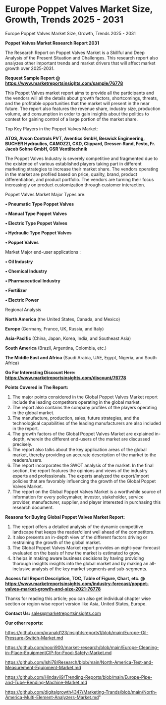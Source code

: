 # Europe Poppet Valves Market Size, Growth, Trends 2025 - 2031
Europe Poppet Valves Market Size, Growth, Trends 2025 - 2031

<strong>Poppet Valves Market Research Report 2031</strong>

The Research Report on Poppet Valves Market is a Skillful and Deep Analysis of the Present Situation and Challenges. This research report also analyzes other important trends and market drivers that will affect market growth over 2025-2031.

<strong>Request Sample Report @ <a href=https://www.marketreportsinsights.com/sample/76778>https://www.marketreportsinsights.com/sample/76778</a></strong>

This Poppet Valves market report aims to provide all the participants and the vendors will all the details about growth factors, shortcomings, threats, and the profitable opportunities that the market will present in the near future. The report also features the revenue share, industry size, production volume, and consumption in order to gain insights about the politics to contest for gaining control of a large portion of the market share.

Top Key Players in the Poppet Valves Market:

<strong>ATOS, Avcon Controls PVT, Aventics GmbH, Beswick Engineering, BUCHER Hydraulics, CAMOZZI, CKD, Clippard, Dresser-Rand, Festo, Fr. Jacob Sohne GmbH, GSR Ventiltechnik</strong>

The Poppet Valves Industry is severely competitive and fragmented due to the existence of various established players taking part in different marketing strategies to increase their market share. The vendors operating in the market are profiled based on price, quality, brand, product differentiation, and product portfolio. The vendors are turning their focus increasingly on product customization through customer interaction.

Poppet Valves Market Major Types are:

<strong>• Pneumatic Type Poppet Valves

• Manual Type Poppet Valves

• Electric Type Poppet Valves

• Hydraulic Type Poppet Valves

• Poppet Valves</strong>

Market Major end-user applications :

<strong>• Oil Industry

• Chemical Industry

• Pharmaceutical Industry

• Fertilizer

• Electric Power</strong>

Regional Analysis

</u><strong><b>North America</b></strong> (the United States, Canada, and Mexico)

<strong><b>Europe </b></strong>(Germany, France, UK, Russia, and Italy)

<strong><b>Asia-Pacific</b></strong> (China, Japan, Korea, India, and Southeast Asia)

<strong><b>South America</b></strong> (Brazil, Argentina, Colombia, etc.)

<strong><b>The Middle East and Africa</b></strong> (Saudi Arabia, UAE, Egypt, Nigeria, and South Africa)

<strong>Go For Interesting Discount Here: <a href=https://www.marketreportsinsights.com/discount/76778>https://www.marketreportsinsights.com/discount/76778</a></strong>

<strong>Points Covered in The Report:</strong>
<ol>
  <li>The major points considered in the Global Poppet Valves Market report include the leading competitors operating in the global market.</li>
  <li>The report also contains the company profiles of the players operating in the global market.</li>
  <li>The manufacture, production, sales, future strategies, and the technological capabilities of the leading manufacturers are also included in the report.</li>
  <li>The growth factors of the Global Poppet Valves Market are explained in-depth, wherein the different end-users of the market are discussed precisely.</li>
  <li>The report also talks about the key application areas of the global market, thereby providing an accurate description of the market to the readers/users.</li>
  <li>The report incorporates the SWOT analysis of the market. In the final section, the report features the opinions and views of the industry experts and professionals. The experts analyzed the export/import policies that are favorably influencing the growth of the Global Poppet Valves Market.</li>
  <li>The report on the Global Poppet Valves Market is a worthwhile source of information for every policymaker, investor, stakeholder, service provider, manufacturer, supplier, and player interested in purchasing this research document.</li>
</ol>
<strong>Reasons for Buying Global Poppet Valves Market Report:</strong>

<ol>
  <li>The report offers a detailed analysis of the dynamic competitive landscape that keeps the reader/client well ahead of the competitors.</li>
  <li>It also presents an in-depth view of the different factors driving or restraining the growth of the global market.</li>
  <li>The Global Poppet Valves Market report provides an eight-year forecast evaluated on the basis of how the market is estimated to grow.</li>
  <li>It helps in making aware business decisions by having providing thorough insights insights into the global market and by making an all-inclusive analysis of the key market segments and sub-segments.</li>
</ol>
<strong>Access full Report Description, TOC, Table of Figure, Chart, etc. @ <a href=https://www.marketreportsinsights.com/industry-forecast/poppet-valves-market-growth-and-size-2021-76778>https://www.marketreportsinsights.com/industry-forecast/poppet-valves-market-growth-and-size-2021-76778</a></strong>


Thanks for reading this article; you can also get individual chapter wise section or region wise report version like Asia, United States, Europe.

<strong>Contact Us:</strong>
sales@marketreportsinsights.com

<strong>Our other reports:</strong>

<a href=https://github.com/pranald123/insightsreports1/blob/main/Europe-Oil-Pressure-Switch-Market.md>https://github.com/pranald123/insightsreports1/blob/main/Europe-Oil-Pressure-Switch-Market.md</a>

<a href=https://github.com/noori900/market-research/blob/main/Europe-Cleaning-in-Place-EquipmentCIP-for-Food-Safety-Market.md>https://github.com/noori900/market-research/blob/main/Europe-Cleaning-in-Place-EquipmentCIP-for-Food-Safety-Market.md</a>

<a href=https://github.com/Ishi78/Research/blob/main/North-America-Test-and-Measurement-Equipment-Market.md>https://github.com/Ishi78/Research/blob/main/North-America-Test-and-Measurement-Equipment-Market.md</a>

<a href=https://github.com/Hindavii9/Trending-Reports/blob/main/Europe-Pipe-and-Tube-Bending-Machine-Market.md>https://github.com/Hindavii9/Trending-Reports/blob/main/Europe-Pipe-and-Tube-Bending-Machine-Market.md</a>

<a href=https://github.com/digitalgrowth4347/Marketing-Trands/blob/main/North-America-Multi-Element-Analyzers-Market.md>https://github.com/digitalgrowth4347/Marketing-Trands/blob/main/North-America-Multi-Element-Analyzers-Market.md</a>"
